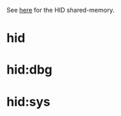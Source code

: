 See [here](HID%20Shared%20Memory.md "wikilink") for the HID
shared-memory.

# hid

# hid:dbg

# hid:sys
